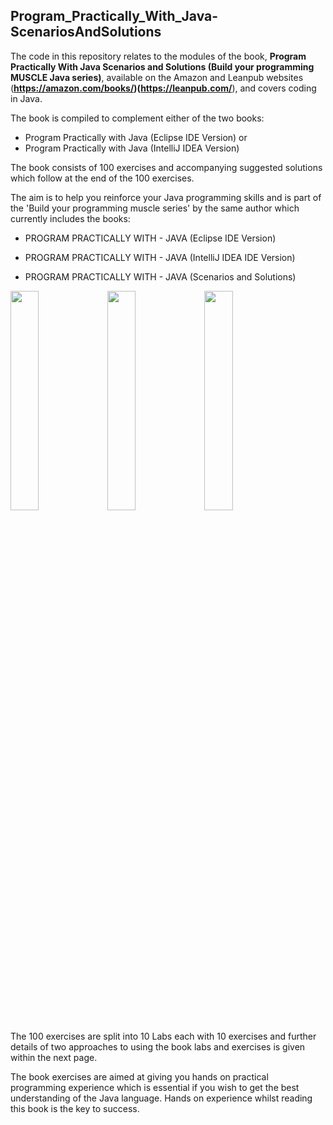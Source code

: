 ## Program_Practically_With_Java-ScenariosAndSolutions


The code in this repository relates to the modules of the book, 
**Program Practically With Java Scenarios and Solutions (Build your programming MUSCLE Java series)**, available on 
the Amazon and Leanpub websites (**https://amazon.com/books/)(https://leanpub.com/**), and covers coding in Java.

The book is compiled to complement either of the two books:
- Program Practically with Java (Eclipse IDE Version) or 
- Program Practically with Java (IntelliJ IDEA Version)

The book consists of 100 exercises and accompanying suggested solutions which follow at the end of the 100 exercises. 

The aim is to help you reinforce your Java programming skills and is part of the 'Build your programming muscle series' by the same author which currently includes the books:


- PROGRAM PRACTICALLY WITH - JAVA (Eclipse IDE Version)

- PROGRAM PRACTICALLY WITH - JAVA (IntelliJ IDEA IDE Version)

- PROGRAM PRACTICALLY WITH - JAVA (Scenarios and Solutions)

[<img src="https://user-images.githubusercontent.com/17484740/149511989-d42f87f9-0940-42a7-b102-c00609c75e73.jpg" width="30%"></img>](https://www.amazon.co.uk/Program-Practically-Scenarios-Solutions-programming/dp/B09Q1WM2HC/ref=sr_1_4?crid=7KYWW9727KMQ&keywords=Programming+practically&qid=1642159856&sprefix=programming+practically%2Caps%2C61&sr=8-4)
[<img src="https://user-images.githubusercontent.com/17484740/149511965-b83af4fb-3ac7-4933-a581-e39d08db1b18.jpg" width="30%"></img>](https://www.amazon.co.uk/Program-Practically-Eclipse-Version-programming/dp/B09PMFVB15/ref=sr_1_5?crid=4AYQHLO0M7UZ&keywords=Programming+practically&qid=1642162572&sprefix=programming+practically%2Caps%2C98&sr=8-5)
[<img src="https://user-images.githubusercontent.com/17484740/149511929-4ede2b01-dca2-45d4-844e-842043c3363d.jpg" width="30%"></img>](https://www.amazon.co.uk/Program-Practically-Eclipse-Version-programming/dp/B09PMFVB15/ref=sr_1_5?crid=2VE0DK1L9GLPD&keywords=Programming+practically&qid=1642162737&sprefix=programming+practically%2Caps%2C103&sr=8-5)

The 100 exercises are split into 10 Labs each with 10 exercises and further details of two approaches to using 
the book labs and exercises is given within the next page. 

The book exercises are aimed at giving you hands on practical programming experience which is essential if you 
wish to get the best understanding of the Java language. Hands on experience whilst reading this book is the key to success.



